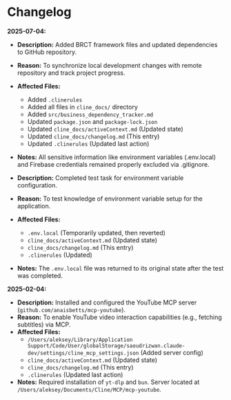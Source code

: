 # Changelog

**2025-07-04:**

- **Description:** Added BRCT framework files and updated dependencies to GitHub repository.
- **Reason:** To synchronize local development changes with remote repository and track project progress.
- **Affected Files:**
  - Added `.clinerules`
  - Added all files in `cline_docs/` directory
  - Added `src/business_dependency_tracker.md`
  - Updated `package.json` and `package-lock.json`
  - Updated `cline_docs/activeContext.md` (Updated state)
  - Updated `cline_docs/changelog.md` (This entry)
  - Updated `.clinerules` (Updated last action)
- **Notes:** All sensitive information like environment variables (.env.local) and Firebase credentials remained properly excluded via .gitignore.

- **Description:** Completed test task for environment variable configuration.
- **Reason:** To test knowledge of environment variable setup for the application.
- **Affected Files:**
  - `.env.local` (Temporarily updated, then reverted)
  - `cline_docs/activeContext.md` (Updated state)
  - `cline_docs/changelog.md` (This entry)
  - `.clinerules` (Updated)
- **Notes:** The `.env.local` file was returned to its original state after the test was completed.

**2025-02-04:**

- **Description:** Installed and configured the YouTube MCP server (`github.com/anaisbetts/mcp-youtube`).
- **Reason:** To enable YouTube video interaction capabilities (e.g., fetching subtitles) via MCP.
- **Affected Files:**
  - `/Users/aleksey/Library/Application Support/Code/User/globalStorage/saoudrizwan.claude-dev/settings/cline_mcp_settings.json` (Added server config)
  - `cline_docs/activeContext.md` (Updated state)
  - `cline_docs/changelog.md` (This entry)
  - `.clinerules` (Updated last action)
- **Notes:** Required installation of `yt-dlp` and `bun`. Server located at `/Users/aleksey/Documents/Cline/MCP/mcp-youtube`.
